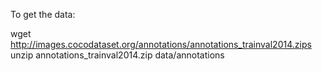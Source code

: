 To get the data:

wget http://images.cocodataset.org/annotations/annotations_trainval2014.zips
unzip annotations_trainval2014.zip data/annotations
